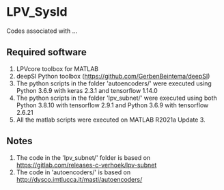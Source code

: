 # LPV_SysId

Codes associated with ...

## Required software

1.  LPVcore toolbox for MATLAB
1.  deepSI Python toolbox (https://github.com/GerbenBeintema/deepSI)
1.  The python scripts in the folder 'autoencoders/' were executed using
Python 3.6.9 with keras 2.3.1 and tensorflow 1.14.0
1.  The python scripts in the folder 'lpv_subnet/' were executed using both
Python 3.8.10 with tensorflow 2.9.1 and Python 3.6.9 with tensorflow 2.6.21
1.  All the matlab scripts were executed on MATLAB R2021a Update 3.

## Notes

1.  The code in the 'lpv_subnet/' folder is based on
https://gitlab.com/releases-c-verhoek/lpv-subnet
1.  The code in 'autoencoders/' is based on
http://dysco.imtlucca.it/masti/autoencoders/
